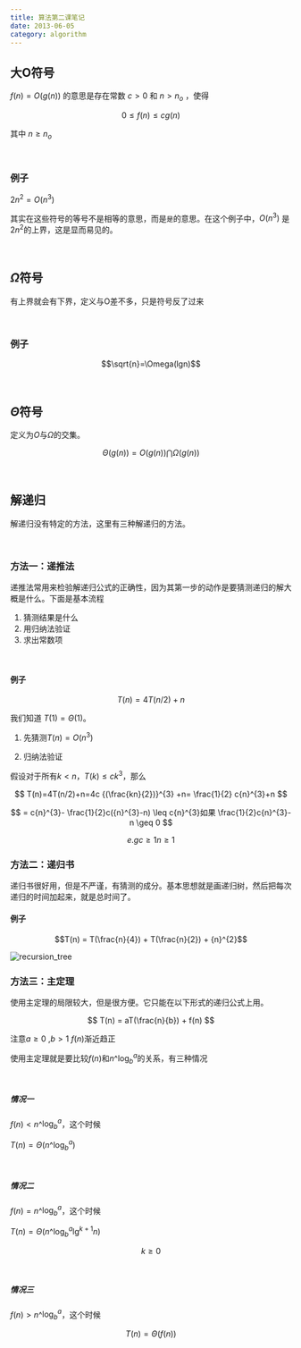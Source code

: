 ```yaml
---
title: 算法第二课笔记
date: 2013-06-05
category: algorithm
---
```


## 大O符号

$f(n)=O(g(n))$ 的意思是存在常数 $c>0$ 和 $n>{n}_{o}$ ，使得

$$0 \leq f(n) \leq cg(n)$$

其中 $n\geq{n}_{o}$

<!-- excerpt -->

<br/>

### 例子

$2{n}^{2}=O({n}^{3})$

其实在这些符号的等号不是相等的意思，而是`是`的意思。在这个例子中，$O({n}^{3})$ 是$2{n}^{2}$的上界，这是显而易见的。

<br/>

## $\Omega$符号

有上界就会有下界，定义与O差不多，只是符号反了过来

<br/>

### 例子

$$\sqrt{n}=\Omega(lgn)$$

<br/>

## $\Theta$符号

定义为$O$与$\Omega$的交集。

$$
\Theta(g(n))=O(g(n))\bigcap\Omega(g(n))
$$

<br/>

## 解递归

解递归没有特定的方法，这里有三种解递归的方法。

<br/>

### 方法一：递推法

递推法常用来检验解递归公式的正确性，因为其第一步的动作是要猜测递归的解大概是什么。下面是基本流程

1. 猜测结果是什么
2. 用归纳法验证
3. 求出常数项

<br/>

#### 例子

$$T(n)=4T(n/2)+n$$

我们知道 $T(1)=\Theta(1)$。

1. 先猜测$T(n)=O({n}^{3})$

2. 归纳法验证

假设对于所有$k<n$，$T(k) \leq c{k}^{3}$，那么

$$
T(n)=4T(n/2)+n=4c {(\frac{kn}{2})}^{3} +n= \frac{1}{2} c{n}^{3}+n
$$

$$
= c{n}^{3}- \frac{1}{2}c({n}^{3}-n) \leq c{n}^{3}如果 \frac{1}{2}c{n}^{3}-n \geq 0  
$$

$$
e.g c \geq 1 n \geq 1
$$

### 方法二：递归书

递归书很好用，但是不严谨，有猜测的成分。基本思想就是画递归树，然后把每次递归的时间加起来，就是总时间了。

#### 例子

$$T(n) = T(\frac{n}{4}) + T(\frac{n}{2}) + {n}^{2}$$

![recursion_tree]({filename}/images/img/recursion_tree.png)

### 方法三：主定理

使用主定理的局限较大，但是很方便。它只能在以下形式的递归公式上用。

$$
T(n) = aT(\frac{n}{b}) + f(n)
$$

注意$a \geq 0$ ,$b>1$ $f(n)$渐近趋正

使用主定理就是要比较$f(n)$和${n}$^${\log_{b}}^{a}$的关系，有三种情况

<br/>

##### 情况一

$f(n) <{n}$^${\log_{b}}^{a}$，这个时候 

$T(n)=\Theta ({n}$^${\log_{b}}^{a})$

<br/>

##### 情况二

$f(n) ={n}$^${\log_{b}}^{a}$，这个时候

$T(n)=\Theta ({n}$^${\log_{b}}^{a} {\lg}^{k+1}n )$

$$k \geq 0$$

<br/>

##### 情况三

$f(n) >{n}$^${\log_{b}}^{a}$，这个时候

$$T(n)=\Theta (f(n))$$
